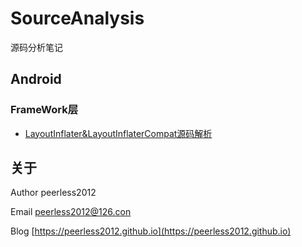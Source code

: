# SourceAnalysis
源码分析笔记

## Android

### FrameWork层
* [LayoutInflater&LayoutInflaterCompat源码解析](https://github.com/peerless2012/SourceAnalysis/blob/master/Android/FrameWork/LayoutInflater%26LayoutInflaterCompat%E6%BA%90%E7%A0%81%E8%A7%A3%E6%9E%90.md)


## 关于
Author peerless2012

Email  [peerless2012@126.con](mailto:peerless2012@126.con)

Blog   [https://peerless2012.github.io](https://peerless2012.github.io)

